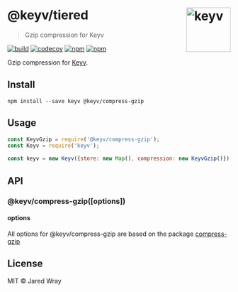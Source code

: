 # @keyv/tiered [<img width="100" align="right" src="https://rawgit.com/lukechilds/keyv/master/media/logo.svg" alt="keyv">](https://github.com/lukechilds/keyv)

> Gzip compression for Keyv

[![build](https://github.com/jaredwray/keyv/actions/workflows/tests.yaml/badge.svg)](https://github.com/jaredwray/keyv/actions/workflows/tests.yaml)
[![codecov](https://codecov.io/gh/jaredwray/keyv/branch/main/graph/badge.svg?token=bRzR3RyOXZ)](https://codecov.io/gh/jaredwray/keyv)
[![npm](https://img.shields.io/npm/v/@keyv/compress-brotli.svg)](https://www.npmjs.com/package/@keyv/compress-brotli)
[![npm](https://img.shields.io/npm/dm/@keyv/compress-brotli)](https://npmjs.com/package/@keyv/compress-brotli)

Gzip compression for [Keyv](https://github.com/jaredwray/keyv).

## Install

```shell
npm install --save keyv @keyv/compress-gzip
```

## Usage

```javascript
const KeyvGzip = require('@keyv/compress-gzip');
const Keyv = require('keyv');

const keyv = new Keyv({store: new Map(), compression: new KeyvGzip()});

```

## API

### @keyv/compress-gzip(\[options])

#### options

All options for @keyv/compress-gzip are based on the package [compress-gzip](https://github.com/Rebsos/node-gzip#readme)

## License

MIT © Jared Wray